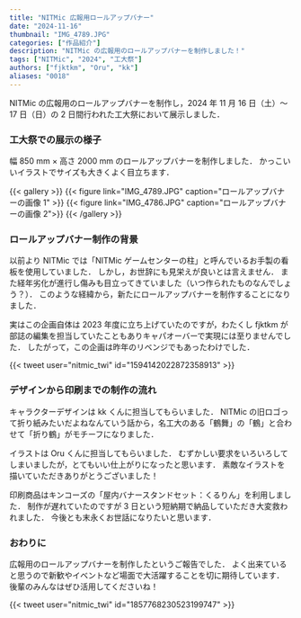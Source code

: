 ```yaml
---
title: "NITMic 広報用ロールアップバナー"
date: "2024-11-16"
thumbnail: "IMG_4789.JPG"
categories: ["作品紹介"]
description: "NITMic の広報用のロールアップバナーを制作しました！"
tags: ["NITMic", "2024", "工大祭"]
authors: ["fjktkm", "Oru", "kk"]
aliases: "0018"
---
```


NITMic の広報用のロールアップバナーを制作し，2024 年 11 月 16 日（土）～ 17 日（日）の 2 日間行われた工大祭において展示しました．

### 工大祭での展示の様子

幅 850 mm × 高さ 2000 mm のロールアップバナーを制作しました．
かっこいいイラストでサイズも大きくよく目立ちます．

{{< gallery >}}
{{< figure link="IMG_4789.JPG" caption="ロールアップバナーの画像 1" >}}
{{< figure link="IMG_4786.JPG" caption="ロールアップバナーの画像 2">}}
{{< /gallery >}}

### ロールアップバナー制作の背景

以前より NITMic では「NITMic ゲームセンターの柱」と呼んでいるお手製の看板を使用していました．
しかし，お世辞にも見栄えが良いとは言えません．
また経年劣化が進行し傷みも目立ってきていました（いつ作られたものなんでしょう？）．
このような経緯から，新たにロールアップバナーを制作することになりました．

実はこの企画自体は 2023 年度に立ち上げていたのですが，わたくし fjktkm が部誌の編集を担当していたこともありキャパオーバーで実現には至りませんでした．
したがって，この企画は昨年のリベンジでもあったわけでした．

{{< tweet user="nitmic_twi" id="1594142022872358913" >}}

### デザインから印刷までの制作の流れ

キャラクターデザインは kk くんに担当してもらいました．
NITMic の旧ロゴって折り紙みたいだよねなんていう話から，名工大のある「鶴舞」の「鶴」と合わせて「折り鶴」がモチーフになりました．

イラストは Oru くんに担当してもらいました．
むずかしい要求をいろいろしてしまいましたが，とてもいい仕上がりになったと思います．
素敵なイラストを描いていただきありがとうございました！

印刷商品はキンコーズの「屋内バナースタンドセット：くるりん」を利用しました．
制作が遅れていたのですが 3 日という短納期で納品していただき大変救われました．
今後とも末永くお世話になりたいと思います．

### おわりに

広報用のロールアップバナーを制作したというご報告でした．
よく出来ていると思うので新歓やイベントなど場面で大活躍することを切に期待しています．
後輩のみんなはぜひ活用してくださいね！

{{< tweet user="nitmic_twi" id="1857768230523199747" >}}
